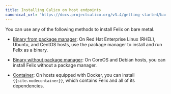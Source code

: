 ```yaml
---
title: Installing Calico on host endpoints
canonical_url: 'https://docs.projectcalico.org/v3.4/getting-started/bare-metal/installation/'
---
```


You can use any of the following methods to install Felix on bare metal.

- [Binary from package manager](binary-mgr): On Red Hat Enterprise Linux (RHEL), Ubuntu, 
  and CentOS hosts, use the package manager to install and run Felix as a binary.
  
- [Binary without package manager](binary): On CoreOS and Debian hosts, you can
  install Felix without a package manager.
  
- [Container](container): On hosts equipped with Docker, you can install `{{site.nodecontainer}}`,
  which contains Felix and all of its dependencies.


